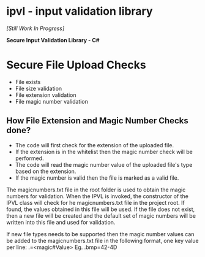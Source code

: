 ipvl - input validation library
================================
*[Still Work In Progress]*

**Secure Input Validation Library - C#** 


Secure File Upload Checks
===================
- File exists
- File size validation
- File extension validation
- File magic number validation

How File Extension and Magic Number Checks done?
-------------------------------------------------
- The code will first check for the extension of the uploaded file.
- If the extension is in the whitelist then the magic number check will be performed.
- The code will read the magic number value of the uploaded file's type based on the extension.
- If the magic number is valid then the file is marked as a valid file.

The magicnumbers.txt file in the root folder is used to obtain the magic numbers for validation.
When the IPVL is invoked, the constructor of the IPVL class will check for he magicnumbers.txt file in the project root. If found, the values obtained in this file will be used. If the file does not exist, then a new file will be created and the default set of magic numbers will be written into this file and used for validation.

If new file types needs to be supported then the magic number values can be added to the magicnumbers.txt file in the following format, one key value per line:
.<filetype>=<magic#Value>
Eg.
.bmp=42-4D


